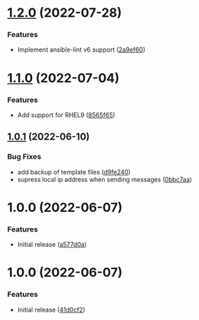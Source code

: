 # [1.2.0](https://github.com/de-it-krachten/ansible-role-postfix/compare/v1.1.0...v1.2.0) (2022-07-28)


### Features

* Implement ansible-lint v6 support ([2a9ef60](https://github.com/de-it-krachten/ansible-role-postfix/commit/2a9ef60e7415da0b6016b516caa70621afa7d99c))

# [1.1.0](https://github.com/de-it-krachten/ansible-role-postfix/compare/v1.0.1...v1.1.0) (2022-07-04)


### Features

* Add support for RHEL9 ([8565f65](https://github.com/de-it-krachten/ansible-role-postfix/commit/8565f652771f315d72565459cb9b833b86c059e7))

## [1.0.1](https://github.com/de-it-krachten/ansible-role-postfix/compare/v1.0.0...v1.0.1) (2022-06-10)


### Bug Fixes

* add backup of template files ([d9fe240](https://github.com/de-it-krachten/ansible-role-postfix/commit/d9fe240a301730c656c62e2282f3310a79c3f9cf))
* supress local ip address when sending messages ([0bbc7aa](https://github.com/de-it-krachten/ansible-role-postfix/commit/0bbc7aa1a716ce03259bcbee758984cd02aa1833))

# 1.0.0 (2022-06-07)


### Features

* Initial release ([a577d0a](https://github.com/de-it-krachten/ansible-role-postfix/commit/a577d0ade9aafeb7f64d766b6def5fb3487cb1b2))

# 1.0.0 (2022-06-07)


### Features

* Initial release ([41d0cf2](https://github.com/de-it-krachten/ansible-role-postfix/commit/41d0cf297c79e6b8ef6c446667f606cf9705343b))
